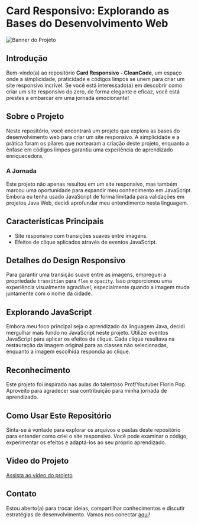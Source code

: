 # Card Responsivo: Explorando as Bases do Desenvolvimento Web

![Banner do Projeto](https://live.staticflickr.com/65535/53143736704_a912463a58_b.jpg)


## Introdução

Bem-vindo(a) ao repositório **Card Responsivo - CleanCode**, um espaço onde a simplicidade, praticidade e códigos limpos se unem para criar um site responsivo incrível. Se você está interessado(a) em descobrir como criar um site responsivo do zero, de forma elegante e eficaz, você está prestes a embarcar em uma jornada emocionante!

## Sobre o Projeto

Neste repositório, você encontrará um projeto que explora as bases do desenvolvimento web para criar um site responsivo. A simplicidade e a prática foram os pilares que nortearam a criação deste projeto, enquanto a ênfase em códigos limpos garantiu uma experiência de aprendizado enriquecedora.

### A Jornada

Este projeto não apenas resultou em um site responsivo, mas também marcou uma oportunidade para expandir meu conhecimento em JavaScript. Embora eu tenha usado JavaScript de forma limitada para validações em projetos Java Web, decidi aprofundar meu entendimento nesta linguagem.

## Características Principais

- Site responsivo com transições suaves entre imagens.
- Efeitos de clique aplicados através de eventos JavaScript.

## Detalhes do Design Responsivo

Para garantir uma transição suave entre as imagens, empreguei a propriedade `transition` para `flex` e `opacity`. Isso proporcionou uma experiência visualmente agradável, especialmente quando a imagem muda juntamente com o nome da cidade.

## Explorando JavaScript

Embora meu foco principal seja o aprendizado da linguagem Java, decidi mergulhar mais fundo no JavaScript neste projeto. Utilizei eventos JavaScript para aplicar os efeitos de clique. Cada clique resultava na restauração da imagem original para as classes não selecionadas, enquanto a imagem escolhida respondia ao clique.

## Reconhecimento

Este projeto foi inspirado nas aulas do talentoso Prof/Youtuber Florin Pop. Aproveito para agradecer sua contribuição para minha jornada de aprendizado.

## Como Usar Este Repositório

Sinta-se à vontade para explorar os arquivos e pastas deste repositório para entender como criei o site responsivo. Você pode examinar o código, experimentar os efeitos e adaptá-los ao seu próprio aprendizado.

## Video do Projeto

[Assista ao vídeo do projeto](https://youtu.be/uInT0aPNh1A)

## Contato

Estou aberto(a) para trocar ideias, compartilhar conhecimentos e discutir estratégias de desenvolvimento. Vamos nos conectar [aqui](https://www.linkedin.com/in/robson-ferreira-508247134/)!
